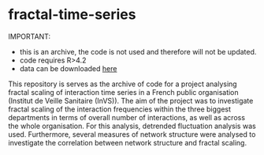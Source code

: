 # fractal-time-series

IMPORTANT:
- this is an archive, the code is not used and therefore will not be updated. 
- code requires R>4.2
- data can be downloaded [here](http://www.sociopatterns.org/datasets/test/)

This repository is serves as the archive of code for a project analysing fractal scaling of interaction time series in a French public organisation (Institut de Veille Sanitaire (InVS)).
The aim of the project was to investigate fractal scaling of the interaction frequencies within the three biggest departments in terms of overall number of interactions, as well as across the whole organisation.  For this analysis, detrended fluctuation analysis was used. 
Furthermore, several measures of network structure were analysed to investigate the correlation between network structure and fractal scaling. 
